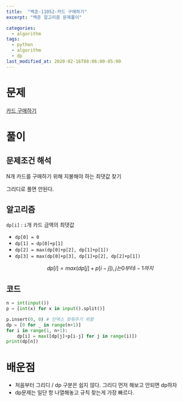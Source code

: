 ```yaml
---
title:  "백준-11052-카드 구매하기"
excerpt: "백준 알고리즘 문제풀이"

categories:
  - algorithm
tags:
  - python
  - algorithm
  - dp
last_modified_at: 2020-02-16T08:06:00-05:00
---
```


# 문제

[카드 구매하기](https://www.acmicpc.net/problem/11052)

# 풀이

## 문제조건 해석

N개 카드를 구매하기 위해 지불해야 하는 최댓값 찾기

그리디로 풀면 안된다.

## 알고리즘

`dp[i]` : `i`개 카드 금액의 최댓값

- `dp[0] = 0`
- `dp[1] = dp[0]+p[1]`
- `dp[2] = max(dp[0]+p[2], dp[1]+p[1])`
- `dp[3] = max(dp[0]+p[3], dp[1]+p[2], dp[2]+p[1])`

$$
dp[i] = max(dp[j]+p[i-j]), j는 0부터 i-1까지
$$

## 코드

```python
n = int(input())
p = [int(x) for x in input().split()]

p.insert(0, 0) # 인덱스 맞춰주기 위함
dp = [0 for _ in range(n+1)]
for i in range(1, n+1):
    dp[i] = max([dp[j]+p[i-j] for j in range(i)])
print(dp[n])
```
# 배운점

- 처음부터 그리디 / dp 구분은 쉽지 않다. 그리디 먼저 해보고 안되면 dp하자
- dp문제는 일단 항 나열해놓고 규칙 찾는게 가장 빠르다.
